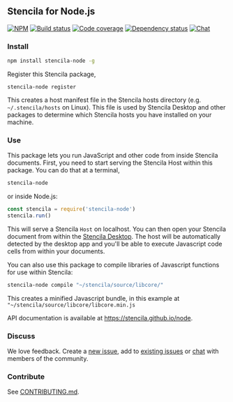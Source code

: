 ## Stencila for Node.js

[![NPM](http://img.shields.io/npm/v/stencila-node.svg?style=flat)](https://www.npmjs.com/package/stencila-node)
[![Build status](https://travis-ci.org/stencila/node.svg?branch=master)](https://travis-ci.org/stencila/node)
[![Code coverage](https://codecov.io/gh/stencila/node/branch/master/graph/badge.svg)](https://codecov.io/gh/stencila/node)
[![Dependency status](https://david-dm.org/stencila/node.svg)](https://david-dm.org/stencila/node)
[![Chat](https://badges.gitter.im/stencila/stencila.svg)](https://gitter.im/stencila/stencila)

### Install

```bash
npm install stencila-node -g
```

Register this Stencila package,

```
stencila-node register
```

This creates a host manifest file in the Stencila hosts directory (e.g. `~/.stencila/hosts` on Linux). This file is used by Stencila Desktop and other packages to determine which Stencila hosts you have installed on your machine.

### Use

This package lets you run JavaScript and other code from inside Stencila documents. First, you need to start serving the Stencila Host within this package. You can do that at a terminal,

```bash
stencila-node
```

or inside Node.js:

```js
const stencila = require('stencila-node')
stencila.run()
```

This will serve a Stencila `Host` on localhost. You can then open your Stencila document from within the [Stencila Desktop](https://github.com/stencila/desktop). The host will be automatically detected by the desktop app and you'll be able to execute Javascript code cells from within your documents.

You can also use this package to compile libraries of Javascript functions for use within Stencila:

```bash
stencila-node compile "~/stencila/source/libcore/"
```

This creates a minified Javascript bundle, in this example at `"~/stencila/source/libcore/libcore.min.js`

API documentation is available at https://stencila.github.io/node.

### Discuss

We love feedback. Create a [new issue](https://github.com/stencila/node/issues/new), add to [existing issues](https://github.com/stencila/node/issues) or [chat](https://gitter.im/stencila/stencila) with members of the community.

### Contribute

See [CONTRIBUTING.md](CONTRIBUTING.md).
